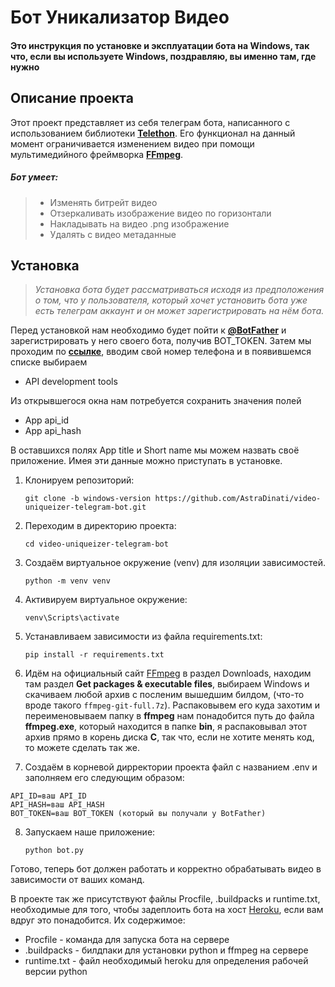 # Бот Уникализатор Видео


#### Это инструкция по установке и эксплуатации бота на Windows, так что, если вы используете Windows, поздравляю, вы именно там, где нужно


## Описание проекта

Этот проект представляет из себя телеграм бота, написанного с использованием библиотеки **[Telethon](https://docs.telethon.dev/en/stable/#)**. Его функционал на данный момент ограничивается изменением видео при помощи мультимедийного фреймворка **[FFmpeg](https://ffmpeg.org/)**. 

##### Бот умеет:
>
> - Изменять битрейт видео
> - Отзеркаливать изображение видео по горизонтали
> - Накладывать на видео .png изображение
> - Удалять с видео метаданные

## Установка

> *Установка бота будет рассматриваться исходя из предположения о том, что у пользователя, который хочет установить бота уже есть телеграм аккаунт и он может зарегистрировать на нём бота.* 

Перед установкой нам необходимо будет пойти к **[@BotFather](https://t.me/botfather)** и зарегистрировать у него своего бота, получив BOT_TOKEN. Затем мы проходим по **[ссылке](https://my.telegram.org/)**, вводим свой номер телефона и в появившемся списке выбираем 

- API development tools

Из открывшегося окна нам потребуется сохранить значения полей

- App api_id
- App api_hash

В оставшихся полях App title и Short name мы можем назвать своё приложение. Имея эти данные можно приступать в установке.

1. Клонируем репозиторий:

    `git clone -b windows-version https://github.com/AstraDinati/video-uniqueizer-telegram-bot.git`

2. Переходим в директорию проекта:

    `cd video-uniqueizer-telegram-bot`

3. Создаём виртуальное окружение (venv) для изоляции зависимостей.

    `python -m venv venv`

4. Активируем виртуальное окружение:

    `venv\Scripts\activate`

5. Устанавливаем зависимости из файла requirements.txt:

    `pip install -r requirements.txt`

6. Идём на официальный сайт [FFmpeg](https://ffmpeg.org/download.html#build-windows) в раздел Downloads, находим там раздел **Get packages & executable files**, выбираем Windows и скачиваем любой архив с посленим вышедшим билдом, (что-то вроде такого `ffmpeg-git-full.7z`). Распаковывем его куда захотим и переименовываем папку в **ffmpeg** нам понадобится путь до файла **ffmpeg.exe**, который находится в папке **bin**, я распаковывал этот архив прямо в корень диска **С**, так что, если не хотите менять код, то можете сделать так же.

7. Создаём в корневой дирректории проекта файл с названием .env и заполняем его следующим образом:

```
API_ID=ваш API_ID
API_HASH=ваш API_HASH
BOT_TOKEN=ваш BOT_TOKEN (который вы получали у BotFather)
```

8. Запускаем наше приложение:

    `python bot.py`

Готово, теперь бот должен работать и корректно обрабатывать видео в зависимости от ваших команд. 

В проекте так же присутствуют файлы Procfile, .buildpacks и runtime.txt, необходимые для того, чтобы задеплоить бота на хост [Heroku](https://id.heroku.com/), если вам вдруг это понадобится.
Их содержимое:
- Procfile - команда для запуска бота на сервере
- .buildpacks - билдпаки для установки python и ffmpeg на сервере
- runtime.txt - файл необходимый heroku для определения рабочей версии python
